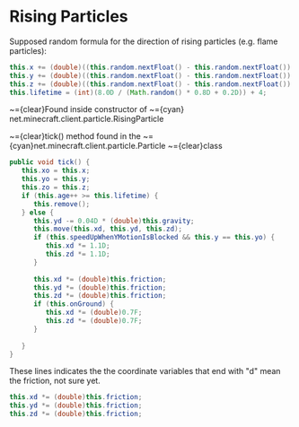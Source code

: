 # Rising Particles

Supposed random formula for the direction of rising particles (e.g. flame particles):

```java
this.x += (double)((this.random.nextFloat() - this.random.nextFloat()) * 0.05F);  
this.y += (double)((this.random.nextFloat() - this.random.nextFloat()) * 0.05F);  
this.z += (double)((this.random.nextFloat() - this.random.nextFloat()) * 0.05F);  
this.lifetime = (int)(8.0D / (Math.random() * 0.8D + 0.2D)) + 4;
```

~={clear}Found inside constructor of ~={cyan} net.minecraft.client.particle.RisingParticle


~={clear}tick() method found in the ~={cyan}net.minecraft.client.particle.Particle ~={clear}class
```java
public void tick() {  
   this.xo = this.x;  
   this.yo = this.y;  
   this.zo = this.z;  
   if (this.age++ >= this.lifetime) {  
      this.remove();  
   } else {  
      this.yd -= 0.04D * (double)this.gravity;  
      this.move(this.xd, this.yd, this.zd);  
      if (this.speedUpWhenYMotionIsBlocked && this.y == this.yo) {  
         this.xd *= 1.1D;  
         this.zd *= 1.1D;  
      }  
  
      this.xd *= (double)this.friction;  
      this.yd *= (double)this.friction;  
      this.zd *= (double)this.friction;  
      if (this.onGround) {  
         this.xd *= (double)0.7F;  
         this.zd *= (double)0.7F;  
      }  
  
   }  
}

``` 


These lines indicates the the coordinate variables that end with "d" mean the friction, not sure yet.
```java
this.xd *= (double)this.friction;  
this.yd *= (double)this.friction;  
this.zd *= (double)this.friction;
```